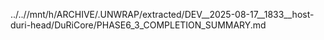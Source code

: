 ../..//mnt/h/ARCHIVE/.UNWRAP/extracted/DEV__2025-08-17__1833__host-duri-head/DuRiCore/PHASE6_3_COMPLETION_SUMMARY.md